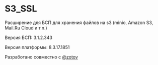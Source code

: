 # S3_SSL

Расширение для БСП для хранения файлов на s3 (minio, Amazon S3, Mail.Ru Cloud и т.п.)

Версия БСП: 3.1.2.343

Версия платформы: 8.3.17.1851

Разработано совместно с [@zotov](https://github.com/zotov)
